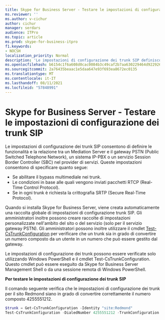 ```yaml
---
title: Skype for Business Server - Testare le impostazioni di configurazione dei trunk SIP
ms.reviewer: ''
ms.author: v-cichur
author: cichur
manager: serdars
audience: ITPro
ms.topic: article
ms.prod: skype-for-business-itpro
f1.keywords:
- NOCSH
localization_priority: Normal
description: 'Le impostazioni di configurazione dei trunk SIP definiscono la relazione e le funzionalità tra un Mediation Server e il gateway PST), un PBX o un SBC presso il provider di servizi. '
ms.openlocfilehash: b6154c1f6a608d0cac0084b3c49caf2b7aa630229464d922926f0eeb4ad20f7f
ms.sourcegitcommit: 2a76435beaac1e5daa647e93f693ea8672ec0135
ms.translationtype: MT
ms.contentlocale: it-IT
ms.lasthandoff: 08/11/2021
ms.locfileid: "57848991"
---
```

# <a name="skype-for-business-server---test-sip-trunk-configuration-settings"></a>Skype for Business Server - Testare le impostazioni di configurazione dei trunk SIP

Le impostazioni di configurazione dei trunk SIP consentono di definire le funzionalità e la relazione tra un Mediation Server e il gateway PSTN (Public Switched Telephone Network), un sistema IP-PBX o un servizio Session Border Controller (SBC) nel provider di servizi. Queste impostazioni consentono di specificare quanto segue:

- Se abilitare il bypass multimediale nei trunk.
- Le condizioni in base alle quali vengono inviati pacchetti RTCP (Real-Time Control Protocol).
- Se in ogni trunk è richiesta la crittografia SRTP (Secure Real-Time Protocol).

Quando si installa Skype for Business Server, viene creata automaticamente una raccolta globale di impostazioni di configurazione trunk SIP. Gli amministratori inoltre possono creare raccolte di impostazioni personalizzate nell'ambito del sito o del servizio (solo per il servizio gateway PSTN). Gli amministratori possono inoltre utilizzare il cmdlet [Test-CsTrunkConfiguration](/powershell/module/skype/Test-CsTrunkConfiguration) per verificare che un trunk sia in grado di convertire un numero composto da un utente in un numero che può essere gestito dal gateway.

Le impostazioni di configurazione dei trunk possono essere verificate solo utilizzando Windows PowerShell e il cmdlet Test-CsTrunkConfiguration. Questo cmdlet può essere eseguito da Skype for Business Server Management Shell o da una sessione remota di Windows PowerShell. 

**Per testare le impostazioni di configurazione dei trunk SIP**

Il comando seguente verifica che le impostazioni di configurazione dei trunk per il sito Redmond siano in grado di convertire correttamente il numero composto 4255551212.

```PowerShell
$trunk = Get-CsTrunkConfiguration -Identity "site:Redmond"
Test-CsTrunkConfiguration -DialedNumber 4255551212 -TrunkConfiguration $trunk
```
